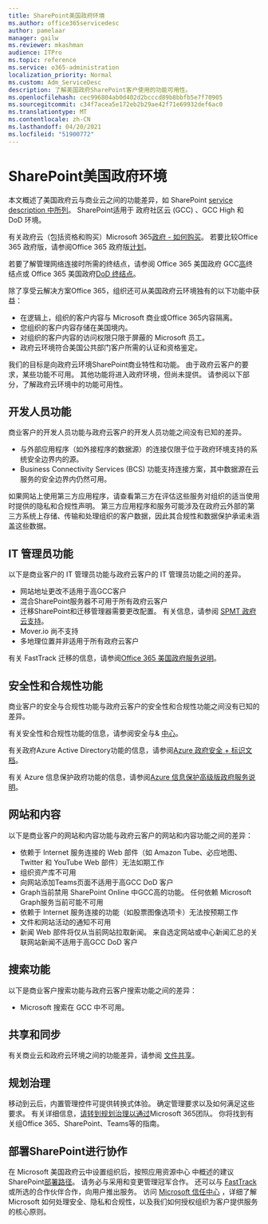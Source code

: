 ```yaml
---
title: SharePoint美国政府环境
ms.author: office365servicedesc
author: pamelaar
manager: gailw
ms.reviewer: mkashman
audience: ITPro
ms.topic: reference
ms.service: o365-administration
localization_priority: Normal
ms.custom: Adm_ServiceDesc
description: 了解美国政府SharePoint客户使用的功能可用性。
ms.openlocfilehash: cec996804ab0d402d2bcccd89b8bbfb5e7f70905
ms.sourcegitcommit: c34f7acea5e172eb2b29ae42f71e69932def6ac0
ms.translationtype: MT
ms.contentlocale: zh-CN
ms.lasthandoff: 04/20/2021
ms.locfileid: "51900772"
---
```

# <a name="sharepoint-for-us-government-environments"></a>SharePoint美国政府环境

本文概述了美国政府云与商业云之间的功能差异，如 SharePoint [service description 中所列](../../sharepoint-online-service-description/sharepoint-online-service-description.md)。 SharePoint适用于 政府社区云 (GCC) 、GCC High 和 DoD 环境。 

有关政府云（包括资格和购买）Microsoft 365[政府 - 如何购买](./microsoft-365-government-how-to-buy.md)。 若要比较Office 365 政府版，请参阅Office 365 政府版[计划](https://www.microsoft.com/microsoft-365/government/compare-office-365-government-plans?rtc=1#EligibilityRequirements)。

若要了解管理网络连接时所需的终结点，请参阅 Office 365 美国政府 GCC[高](/office365/enterprise/office-365-u-s-government-gcc-high-endpoints#sharepoint-online-and-onedrive-for-business)终结点或 Office 365 美国政府[DoD 终结点](/office365/enterprise/office-365-u-s-government-dod-endpoints#sharepoint-online-and-onedrive-for-business)。

除了享受云解决方案Office 365，组织还可从美国政府云环境独有的以下功能中获益：

-   在逻辑上，组织的客户内容与 Microsoft 商业或Office 365内容隔离。
-   您组织的客户内容存储在美国境内。
-   对组织的客户内容的访问权限只限于屏蔽的 Microsoft 员工。
-   政府云环境符合美国公共部门客户所需的认证和资格鉴定。

我们的目标是向政府云环境SharePoint商业特性和功能。 由于政府云客户的要求，某些功能不可用。 其他功能将进入政府环境，但尚未提供。 请参阅以下部分，了解政府云环境中的功能可用性。

## <a name="developer-features"></a>开发人员功能

商业客户的开发人员功能与政府云客户的开发人员功能之间没有已知的差异。

- 与外部应用程序（如外接程序的数据源）的连接仅限于位于政府环境支持的系统安全边界内的源。
- Business Connectivity Services (BCS) 功能支持连接方案，其中数据源在云服务的安全边界内仍然可用。

如果网站上使用第三方应用程序，请查看第三方在评估这些服务对组织的适当使用时提供的隐私和合规性声明。 第三方应用程序和服务可能涉及在政府云外部的第三方系统上存储、传输和处理组织的客户数据，因此其合规性和数据保护承诺未涵盖这些数据。 

## <a name="it-admin-features"></a>IT 管理员功能

以下是商业客户的 IT 管理员功能与政府云客户的 IT 管理员功能之间的差异。

- 网站地址更改不适用于高GCC客户
- 混合SharePoint服务器不可用于所有政府云客户
- 迁移SharePoint和迁移管理器需要更改配置。 有关信息，请参阅 [SPMT 政府云支持](/sharepointmigration/spmt-install-issues#government-cloud-support)。
- Mover.io 尚不支持
- 多地理位置并非适用于所有政府云客户

有关 FastTrack 迁移的信息，请参阅[Office 365 美国政府服务说明](./office-365-us-government.md#data-migrations-performed-by-fasttrack)。

## <a name="security-and-compliance-features"></a>安全性和合规性功能

商业客户的安全与合规性功能与政府云客户的安全性和合规性功能之间没有已知的差异。

有关安全性和合规性功能的信息，请参阅安全与& [中心](../office-365-securitycompliance-center.md)。

有关政府Azure Active Directory功能的信息，请参阅[Azure 政府安全 + 标识文档](/azure/azure-government/documentation-government-services-securityandidentity#azure-active-directory)。 

有关 Azure 信息保护政府功能的信息，请参阅[Azure 信息保护高级版政府服务说明](/enterprise-mobility-security/solutions/ems-aip-premium-govt-service-description)。 

## <a name="sites-and-content"></a>网站和内容

以下是商业客户的网站和内容功能与政府云客户的网站和内容功能之间的差异：

- 依赖于 Internet 服务连接的 Web 部件（如 Amazon Tube、必应地图、Twitter 和 YouTube Web 部件）无法如期工作
- 组织资产库不可用
- 向网站添加Teams页面不适用于高GCC DoD 客户
- Graph当前禁用 SharePoint Online 中GCC高的功能。 任何依赖 Microsoft Graph服务当前可能不可用
- 依赖于 Internet 服务连接的功能（如股票图像选项卡）无法按预期工作
- 文件和网站活动的通知不可用
- 新闻 Web 部件将仅从当前网站拉取新闻。 来自选定网站或中心新闻汇总的关联网站新闻不适用于高GCC DoD 客户

## <a name="search-features"></a>搜索功能

以下是商业客户搜索功能与政府云客户搜索功能之间的差异：

- Microsoft 搜索在 GCC 中不可用。

## <a name="sharing-and-sync"></a>共享和同步

有关商业云和政府云环境之间的功能差异，请参阅 [文件共享](./gcc-high-and-dod.md#file-sharing)。

## <a name="plan-for-governance"></a>规划治理

移动到云后，内置管理控件可提供转换式体验。 确定管理要求以及如何满足这些要求。 有关详细信息，[请转到规划治理以通过](https://resources.techcommunity.microsoft.com/teamwork-governance/)Microsoft 365团队。 你将找到有关组Office 365、SharePoint、Teams等的指南。

## <a name="deploy-sharepoint-for-collaboration"></a>部署SharePoint进行协作

在 Microsoft 美国政府云中设置组织后，按照应用资源中心 中概述的建议SharePoint[部署路径](https://resources.techcommunity.microsoft.com/resources/SharePoint-adoption/)。 请务必与采用和变更管理冠军合作。
还可以与 [FastTrack](https://www.microsoft.com/fasttrack) 或所选的合作伙伴合作，向用户推出服务。
访问 [Microsoft 信任中心](https://www.microsoft.com/trust-center) ，详细了解 Microsoft 如何处理安全、隐私和合规性，以及我们如何授权组织为客户提供服务的核心原则。
